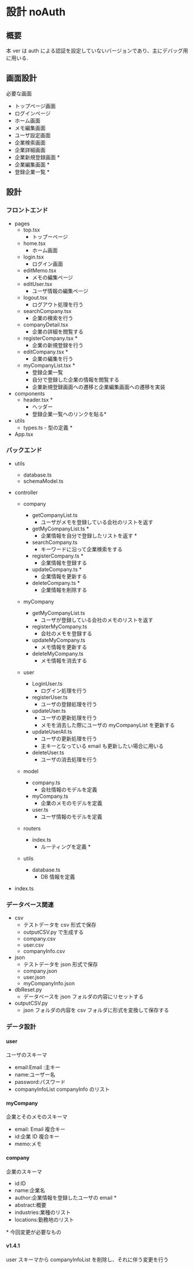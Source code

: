 # 設計 noAuth

## 概要

本 ver は auth による認証を設定していないバージョンであり、主にデバッグ用に用いる.

## 画面設計

必要な画面

- トップページ画面
- ログインページ
- ホーム画面
- メモ編集画面
- ユーザ設定画面
- 企業検索画面
- 企業詳細画面
- 企業新規登録画面 \*
- 企業編集画面 \*
- 登録企業一覧 \*

## 設計

### フロントエンド

- pages
  - top.tsx
    - トップーページ
  - home.tsx
    - ホーム画面
  - login.tsx
    - ログイン画面
  - editMemo.tsx
    - メモの編集ページ
  - editUser.tsx
    - ユーザ情報の編集ページ
  - logout.tsx
    - ログアウト処理を行う
  - searchCompany.tsx
    - 企業の検索を行う
  - companyDetail.tsx
    - 企業の詳細を閲覧する
  - registerCompany.tsx \*
    - 企業の新規登録を行う
  - editCompany.tsx \*
    - 企業の編集を行う
  - myCompanyList.tsx \*
    - 登録企業一覧
    - 自分で登録した企業の情報を閲覧する
    - 企業新規登録画面への遷移と企業編集画面への遷移を実装
- components
  - header.tsx \*
    - ヘッダー
    - 登録企業一覧へのリンクを貼る\*
- utils
  - types.ts - 型の定義 \*
- App.tsx

### バックエンド

- utils
  - database.ts
  - schemaModel.ts
- controller

  - company
    - getCompanyList.ts
      - ユーザがメモを登録している会社のリストを返す
    - getMyCompanyList.ts \*
      - 企業情報を自分で登録したリストを返す \*
    - searchCompany.ts
      - キーワードに沿って企業検索をする
    - registerCompany.ts \*
      - 企業情報を登録する
    - updateCompany.ts \*
      - 企業情報を更新する
    - deleteCompany.ts \*
      - 企業情報を削除する
  - myCompany
    - getMyCompanyList.ts
      - ユーザが登録している会社のメモのリストを返す
    - registerMyCompany.ts
      - 会社のメモを登録する
    - updateMyCompany.ts
      - メモ情報を更新する
    - deleteMyCompany.ts
      - メモ情報を消去する
  - user

    - LoginUser.ts
      - ログイン処理を行う
    - registerUser.ts
      - ユーザの登録処理を行う
    - updateUser.ts
      - ユーザの更新処理を行う
      - メモを消去した際にユーザの myCompanyList を更新する
    - updateUserAll.ts
      - ユーザの更新処理を行う
      - 主キーとなっている email も更新したい場合に用いる
    - deleteUser.ts
      - ユーザの消去処理を行う

  - model
    - company.ts
      - 会社情報のモデルを定義
    - myCompany.ts
      - 企業のメモのモデルを定義
    - user.ts
      - ユーザ情報のモデルを定義
  - routers
    - index.ts
      - ルーティングを定義 \*
  - utils
    - database.ts
      - DB 情報を定義

- index.ts

### データベース関連

- csv
  - テストデータを csv 形式で保存
  - outputCSV.py で生成する
  - company.csv
  - user.csv
  - companyInfo.csv
- json
  - テストデータを json 形式で保存
  - company.json
  - user.json
  - myCompanyInfo.json
- dbReset.py
  - データベースを json フォルダの内容にリセットする
- outputCSV.py
  - json フォルダの内容を csv フォルダに形式を変換して保存する

### データ設計

#### user

ユーザのスキーマ

- email:Email :主キー
- name:ユーザー名
- password:パスワード
- companyInfoList companyInfo のリスト

#### myCompany

企業とそのメモのスキーマ

- email: Email 複合キー
- id:企業 ID 複合キー
- memo:メモ

#### company

企業のスキーマ

- id:ID
- name:企業名
- author:企業情報を登録したユーザの email \*
- abstract:概要
- industries:業種のリスト
- locations:勤務地のリスト

\* 今回変更が必要なもの

#### v1.4.1

user スキーマから companyInfoList を削除し、それに伴う変更を行う
